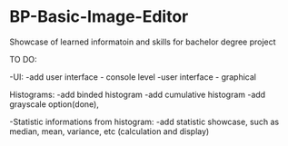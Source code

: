 # BP-Basic-Image-Editor
Showcase of learned informatoin and skills for bachelor degree project


TO DO:


-UI:
  -add user interface - console level
  -user interface - graphical
  


Histograms:
  -add binded histogram
  -add cumulative histogram
  -add grayscale option(done), 

-Statistic informations from histogram:
    -add statistic showcase, such as median, mean, variance, etc (calculation and display)
